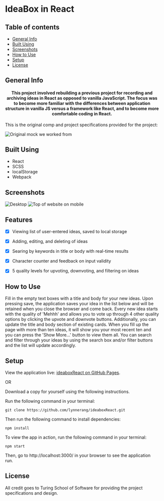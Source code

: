 # IdeaBox in React

## Table of contents
* [General Info](#General-Info)
* [Built Using](#Built-Using) 
* [Screenshots](#Screenshots)
* [How to Use](#How-to-Use)
* [Setup](#Setup)
* [License](#License)

## General Info

<h4 align="middle">This project involved rebuilding a previous project for recording and archiving ideas in React as opposed to vanilla JavaScript.  The focus was to become more familiar with the differences between application structure in vanilla JS versus a framework like React, and to become more comfortable coding in React.</h4>

This is the original comp and project specifications provided for the project:

<img src="http://frontend.turing.io/assets/images/projects/ideabox/ideabox-triples-01.jpg" alt="Original mock we worked from">


## Built Using

- React
- SCSS
- localStorage
- Webpack


## Screenshots

<img src="https://user-images.githubusercontent.com/43159025/53117304-d40a5180-3507-11e9-98c7-9ab7e78dccfc.png" alt="Desktop">
<img src="https://user-images.githubusercontent.com/43159025/53121286-213ef100-3511-11e9-8f14-946655a04c1b.png" alt="Top of website on mobile">


## Features

- [x] Viewing list of user-entered ideas, saved to local storage
- [x] Adding, editing, and deleting of ideas
- [x] Searing by keywords in title or body with real-time results
- [x] Character counter and feedback on input validity
- [x] 5 quality levels for upvoting, downvoting, and filtering on ideas


## How to Use

Fill in the empty text boxes with a title and body for your new ideas. Upon pressing save, the application saves your idea in the list below and will be retained when you close the browser and come back. Every new idea starts with the quality of 'Mehhh' and allows you to vote up through 4 other quality options by clicking the upvote and downvote buttons. Additionally, you can update the title and body section of existing cards. When you fill up the page with more than ten ideas, it will show you your most recent ten and you can press the 'Show More...' button to view them all. You can search and filter through your ideas by using the search box and/or filter buttons and the list will update accordingly.


## Setup

View the application live: <a href="https://lynnerang.github.io/ideaboxReact">ideaboxReact on GitHub Pages</a>.

OR

Download a copy for yourself using the following instructions.

Run the following command in your terminal:

```git clone https://github.com/lynnerang/ideaboxReact.git```

Then run the following command to install dependencies:

```npm install```

To view the app in action, run the following command in your terminal:

```npm start```

Then, go to http://localhost:3000/ in your browser to see the application run.


## License

All credit goes to Turing School of Software for providing the project specifications and design.


